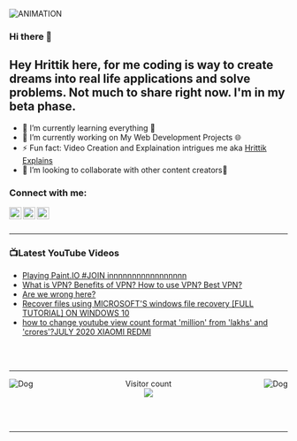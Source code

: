 <img  alt="ANIMATION" src="https://github.com/hrittikhere/hrittikhere/blob/master/abcd.gif"></img>


### Hi there 👋

## Hey Hrittik here, for me coding is way to create dreams into real life applications and solve problems. Not much to share right now. I'm in my beta phase. 

<ul>
    <li>🌱 I’m currently learning everything 🤣 </li>
    <li>🔭 I’m currently working on My Web Development Projects 🌐</li>
    <li>⚡ Fun fact: Video Creation and Explaination intrigues me aka <a href="https://www.youtube.com/hrittikexplains/">Hrittik Explains</a></li>
    <li>👯 I’m looking to collaborate with other content creators🤩</li>
</ul>

### Connect with me:

[<img align="left" alt=" LinkedIn" width="22px" src="https://cdn.jsdelivr.net/npm/simple-icons@v3/icons/linkedin.svg" />][linkedin]
[<img align="left" alt=" Twitter" width="22px" src="https://cdn.jsdelivr.net/npm/simple-icons@v3/icons/twitter.svg" />][twitter]
[<img align="left" alt=" YouTube" width="22px" src="https://cdn.jsdelivr.net/npm/simple-icons@v3/icons/youtube.svg" />][youtube]

<br />
<br />

---

### 📺Latest YouTube Videos
<!-- YOUTUBE:START -->
- [Playing Paint.IO #JOIN innnnnnnnnnnnnnnnn](https://www.youtube.com/watch?v=_v-OW5K_kZ0)
- [What is VPN? Benefits of VPN? How to use VPN? Best  VPN?](https://www.youtube.com/watch?v=BD3LkXhSLgs)
- [Are we wrong here?](https://www.youtube.com/watch?v=wVpdHO4r2r0)
- [Recover files using MICROSOFT'S  windows file recovery [FULL TUTORIAL] ON WINDOWS 10](https://www.youtube.com/watch?v=Cz586XLH3d4)
- [how to change youtube view count format 'million' from 'lakhs' and 'crores'?JULY 2020 XIAOMI REDMI](https://www.youtube.com/watch?v=Clu4YwfQYno)
<!-- YOUTUBE:END -->



<br />
<br />

---
<img align="left" alt="Dog" width="" src="https://github.com/hrittikhere/hrittikhere/blob/master/tenor.gif" />
<img align="right" alt="Dog" width="" src="https://github.com/hrittikhere/hrittikhere/blob/master/tenor.gif" />
<p align="center"> 
  Visitor count<br>
  <img src="https://profile-counter.glitch.me/hritikhere/count.svg" />
</p>

<br />
<br />

---


[twitter]: https://twitter.com/hrittikhere
[youtube]: https://youtube.com/hrittikexplains
[linkedin]: https://linkedin.com/in/hrittikhere




<!-- Hope you Have a Nice Day -->

